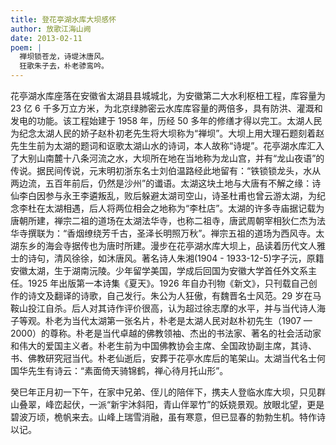 ```yaml
---
title: 登花亭湖水库大坝感怀
author: 放歌江海山阙
date: 2013-02-11
poem: |
  禅坝锁苍龙，诗堤沐唐风。
  狂歌朱子去，朴老骖鸾吟。
---
```


花亭湖水库座落在安徽省太湖县县城城北，为安徽第二大水利枢杻工程，库容量为 23 亿 6 千多万立方米，为北京绿肺密云水库库容量的两倍多，具有防洪、灌溉和发电的功能。该工程始建于 1958 年，历经 50 多年的修缮才得以完工。太湖人民为纪念太湖人民的娇子赵朴初老先生将大坝称为“禅坝”。大坝上用大理石题刻着赵先生生前为太湖的题词和讴歌太湖山水的诗词，本人故称“诗堤”。花亭湖水库汇入了大别山南麓十八条河流之水，大坝所在地在当地称为龙山宫，并有“龙山夜语”的传说。据民间传说，元末明初浙东名士刘伯温路经此地留有：“铁锁锁龙头，水从两边流，五百年前后，仍然是沙州”的谶语。太湖这块土地与大唐有不解之缘：诗仙李白因参与永王李遴叛乱，败后躲避太湖司空山，诗圣杜甫也曾云游太湖，为纪念李杜在太湖相遇，后人将两位相会之地称为“李杜店”。太湖的许多寺庙据记载为唐朝所建，禅宗二祖的道场在太湖法华寺，也称二祖寺，唐武周朝宰相狄仁杰为法华寺撰联为：“香烟缭绕芳千古，圣泽长明照万秋”。禅宗五祖的道场为西风寺。太湖东乡的海会寺据传也为唐时所建。漫步在花亭湖水库大坝上，品读着历代文人雅士的诗句，清风徐徐，如沐唐风。著名诗人朱湘(1904 - 1933-12-5)字子沅，原籍安徽太湖，生于湖南沅陵。少年留学美国，学成后回国为安徽大学首任外文系主任。1925 年出版第一本诗集《夏天》。1926 年自办刊物《新文》，只刊载自己创作的诗文及翻译的诗歌，自己发行。朱公为人狂傲，有魏晋名士风范。29 岁在马鞍山投江自杀。后人对其诗作评价很高，认为超过徐志摩的水平，并与当代诗人海子等观。朴老为当代太湖第一张名片，朴老是太湖人民对赵朴初先生（1907 — 2000）的尊称。朴老是当代卓越的佛教领袖、杰出的书法家、著名的社会活动家和伟大的爱国主义者。朴老生前为中国佛教协会主席、全国政协副主席，其诗、书、佛教研究冠当代。朴老仙逝后，安葬于花亭水库后的笔架山。太湖当代名士何国华先生有诗云：“素面倚天骑锦鹤，禅心待月托山形”。

癸巳年正月初一下午，在家中兄弟、侄儿的陪伴下，携夫人登临水库大坝，只见群山叠翠，峰峦起伏，一派“新宇沐斜阳，青山伴翠竹”的妖娆景观。放眼北望，更是碧波万顷，桅帆来去。山峰上瑞雪消融，虽有寒意，但已显春的勃勃生机。特作诗以记。
